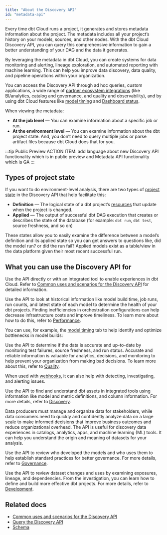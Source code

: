 ```yaml
---
title: "About the Discovery API"
id: "metadata-api"
---
```


Every time dbt Cloud runs a project, it generates and stores metadata information about the project. The metadata includes all your project’s history on your models, sources, and other nodes. With the dbt Cloud Discovery API, you can query this comprehensive information to gain a better understanding of your <Term id="dag">DAG</Term> and the data it generates. 

By leveraging the metadata in dbt Cloud, you can create systems for data monitoring and alerting, lineage exploration, and automated reporting with machine learning. This can help you improve data discovery, data quality, and pipeline operations within your organization. 

You can access the Discovery API through ad hoc queries, custom applications, a wide range of [partner ecosystem integrations](https://www.getdbt.com/product/integrations/) (like BI/analytics, catalog and governance, and quality and observability), and by using dbt Cloud features like [model timing](/docs/deploy/dbt-cloud-job#model-timing) and [Dashboard status](/docs/deploy/dashboard-status-tiles).

When viewing the metadata:

- **At the job level** &mdash; You can examine information about a specific job or run.
- **At the environment level** &mdash; You can examine information about the dbt project state. And, you don’t need to query multiple jobs or parse artifact files because dbt Cloud does that for you.

:::tip Public Preview
ACTION ITEM: add language about new Discovery API functionality which is in public preview and Metadata API functionality which is GA 
:::

## Types of project state
If you want to do environment-level analysis, there are two types of [project state](/docs/deploy/project-state) in the Discovery API that help facilitate this:

- **Definition** — The logical state of a dbt project’s [resources](/docs/build/projects) that update when the project is changed.
- **Applied** — The output of successful dbt DAG execution that creates or describes the state of the database (for example: `dbt run`, `dbt test`, source freshness, and so on)

These states allow you to easily examine the difference between a model’s definition and its applied state so you can get answers to questions like, did the model run? or did the run fail? Applied models exist as a table/view in the data platform given their most recent successful run.
    
## What you can use the Discovery API for

Use the API directly or with an integrated tool to enable experiences in dbt Cloud. Refer to [Common uses and scenarios for the Discovery API](/docs/dbt-cloud-apis/metadata-use-case-guides) for detailed information.

<Tabs>

<TabItem value="performance" label="Performance">

Use the API to look at historical information like model build time, job runs, run counts, and latest state of each model to determine the health of your dbt projects. Finding inefficiencies in orchestration configurations can help decrease infrastructure costs and improve timeliness. To learn more about how to do this, refer to [Performance](/docs/dbt-cloud-apis/metadata-use-case-guides#performance).

You can use, for example, the [model timing](/docs/dbt-versions/release-notes/January-2022/model-timing-more) tab to help identify and optimize bottlenecks in model builds: 

<Lightbox src="/img/docs/dbt-cloud/metadata-api/model-timing.jpg" width="200%" title="Model timing visualization in dbt Cloud"/>

</TabItem>

<TabItem value="quality" label="Quality">

Use the API to determine if the data is accurate and up-to-date by monitoring test failures, source freshness, and run status. Accurate and reliable information is valuable for analytics, decisions, and monitoring to help prevent your organization from making bad decisions. To learn more about this, refer to [Quality](/docs/dbt-cloud-apis/metadata-use-case-guides#quality).

When used with [webhooks](/docs/deploy/webhooks), it can also help with detecting, investigating, and alerting issues.

</TabItem>

<TabItem value="discovery" label="Discovery">

Use the API to find and understand dbt assets in integrated tools using information like model and metric definitions, and column information. For more details, refer to [Discovery](/docs/dbt-cloud-apis/metadata-use-case-guides#discovery).

Data producers must manage and organize data for stakeholders, while data consumers need to quickly and confidently analyze data on a large scale to make informed decisions that improve business outcomes and reduce organizational overhead. The API is useful for discovery data experiences in catalogs, analytics, apps, and machine learning (ML) tools. It can help you understand the origin and meaning of datasets for your analysis.

<Lightbox src="/img/docs/dbt-cloud/metadata-api/dbt-dag.jpg" width="175%" title="Data lineage produced by dbt"/>  
</TabItem>

<TabItem value="governance" label="Governance">

Use the API to review who developed the models and who uses them to help establish standard practices for better governance. For more details, refer to [Governance](/docs/dbt-cloud-apis/metadata-use-case-guides#governance).

</TabItem>

<TabItem value="development" label="Development">

Use the API to review dataset changes and uses by examining exposures, lineage, and dependencies. From the investigation, you can learn how to define and build more effective dbt projects. For more details, refer to [Development](/docs/dbt-cloud-apis/metadata-use-case-guides#development).


<Lightbox src="/img/docs/dbt-cloud/metadata-api/data-freshness-metadata.jpg" width="25%" title="Quality and freshness dashboard status tile defined via exposures"/>
</TabItem>


</Tabs>


## Related docs

- [Common uses and scenarios for the Discovery API](/docs/dbt-cloud-apis/metadata-use-case-guides)
- [Query the Discovery API](/docs/dbt-cloud-apis/discovery-querying)
- [Schema](/docs/dbt-cloud-apis/metadata-schema-model)


